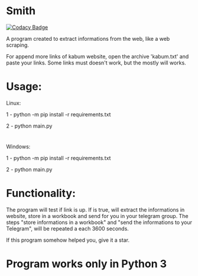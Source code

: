 # Smith

[![Codacy Badge](https://api.codacy.com/project/badge/Grade/85993c3d26cf4176bc6235f67ca2d99f)](https://www.codacy.com/app/VictorAlessander/Smith?utm_source=github.com&amp;utm_medium=referral&amp;utm_content=VictorAlessander/Smith&amp;utm_campaign=Badge_Grade)

A program created to extract informations from the web, like a web scraping.

For append more links of kabum website, open the archive 'kabum.txt' and paste your links.
Some links must doesn't work, but the mostly will works.

# Usage:

Linux:

1 - python -m pip install -r requirements.txt

2 - python main.py
#
Windows:

1 - python -m pip install -r requirements.txt

2 - python main.py
#
# Functionality:

The program will test if link is up. If is true, will extract the informations in website, store in a workbook and send for you in your telegram group. 
The steps "store informations in a workbook" and "send the informations to your Telegram", will be repeated a each 3600 seconds.

If this program somehow helped you, give it a star.
# Program works only in Python 3

